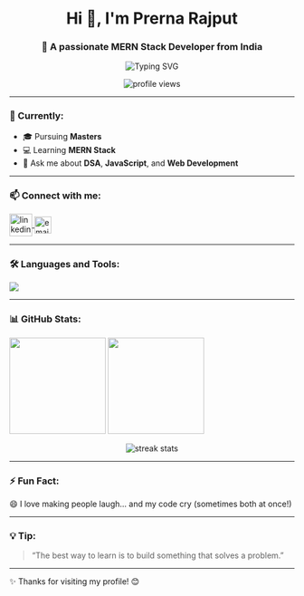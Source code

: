 <h1 align="center">Hi 👋, I'm Prerna Rajput</h1>
<h3 align="center">🚀 A passionate MERN Stack Developer from India</h3>

<p align="center">
  <img src="https://readme-typing-svg.demolab.com?font=Fira+Code&weight=600&size=22&duration=3000&pause=1000&color=00C2FF&center=true&vCenter=true&width=435&lines=MERN+Stack+Developer;DSA+Enthusiast;Lifelong+Learner" alt="Typing SVG" />
</p>

<p align="center">
  <img src="https://komarev.com/ghpvc/?username=prernagethub&label=Profile%20views&color=0e75b6&style=flat" alt="profile views" />
</p>

---

### 🌱 Currently:
- 🎓 Pursuing **Masters**  
- 💻 Learning **MERN Stack**  
- 💬 Ask me about **DSA**, **JavaScript**, and **Web Development**

---

### 📫 Connect with me:
<p align="left">
  <a href="https://www.linkedin.com/in/prerna-rajput-b2a479156/" target="_blank">
    <img align="center" src="https://skillicons.dev/icons?i=linkedin" height="40" alt="linkedin" />
  </a>
  <a href="mailto:rajputprerna1503@gmail.com">
    <img align="center" src="https://img.shields.io/badge/Email-D14836?style=flat&logo=gmail&logoColor=white" alt="email" height="30" />
  </a>
</p>

---

### 🛠️ Languages and Tools:
<p align="left">
  <img src="https://skillicons.dev/icons?i=html,css,js,react,nodejs,express,mongodb,tailwind,docker,git,github,linux,python,postman" />
</p>

---

### 📊 GitHub Stats:

<p align="left">
  <img src="https://github-readme-stats.vercel.app/api?username=prernagethub&show_icons=true&theme=tokyonight" height="170px" />
  <img src="https://github-readme-stats.vercel.app/api/top-langs/?username=prernagethub&layout=compact&theme=tokyonight" height="170px" />
</p>

<p align="center">
  <img src="https://github-readme-streak-stats.herokuapp.com/?user=prernagethub&theme=tokyonight" alt="streak stats" />
</p>

---

### ⚡ Fun Fact:
😄 I love making people laugh... and my code cry (sometimes both at once!)

---

### 💡 Tip:
> “The best way to learn is to build something that solves a problem.”

---

✨ Thanks for visiting my profile! 😊
